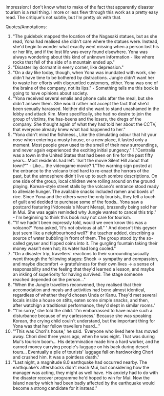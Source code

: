 Impression: 
I don't know what to make of the fact that apparently disaster tourism is a real thing.
I more or less flew through this work as a pretty easy read. The critique's not subtle,
but I'm pretty ok with that.


Quotes/Annotations:
1. "The guidebok mapped the location of the Nagasaki statues, but as she read, Yona had realised she didn't care where the statues were. Instead, she'd begin to wonder what exactly went missing when a person lost his or her life, and if the lost life was every found elsewhere. Yona was always wondering about this kind of unknown information - like where rocks that fell of the side of a mountain ended up."
1. "Disaster lay dormant in every corner, like depression."
1. "On a day like today, though, when Yona was inundated with work, she didn't have time to be bothered by distractions. Jungle didn't want her to waste her efforts with disgruntled customers, either. Yona was one of the brains of the company, not its lips." - Something tells me this book is going to have opinions about society.
1. "Yona received several emalis and phone calls after the meal, but she didn't answer them. She would rather not accept the fact that she'd been sexually harassed. Neither did she want to stand unashamed in the lobby and attack Kim. More specifically, she had no desire to join the group of victims, the has-beens and the losers, the dregs of the company. She thought again of what they had told her about the CCTV, that everyone already knew what had happened to her."
1. "Yona didn't mind the fishiness., Like the stimulating odour that hit your nose when entering a musty house, or a new place, it lasted only a moment. Most people grew used to the smell of their new surroundings, and never again experienced the exciting initial pungency."
1."Centralia was a town in the United States that had been on fire for the past fifty years...Most residents had left. 'Isn't the movie Silent Hill about that town?'" - Like... the videogame movie?
1."The warning sign posted at the entrance to the volcano tried hard to re-enact the horrors of the past, but the atmosphere didn't live up to such sombre descriptions. On one side of the group, local children were rolling around on the ground playing. Korean-style street stalls by the volcano's entrance stood ready to alleviate hunger. The available snacks included ramen and bowls of rice. Since Yona and the others were the only tourists, they felt a touch of guilt and decided to purchase some of the foods.. Yona saw a postcard featuring INdonesia's Mount Merapi, brazendly being sold her in Mui. She was again reminded why Jungle wanted to cancel this trip." - I'm beginning to think this book may not care for tourism.
1. "'If we hadn't been expressly told, would we even know this was a volcano?' Yona asked, 'It's not obvious at all." ' And doesn't this geyser just seem like a neighbourhood well?' the teacher added, describing a source of water bubbling in front of them. The group stood by the so-called geyser and flipped coins into it. The gurgling fountain taking their money wasn't even hot; its water had long cooled."
1. "On a disaster trip, travellers' reactions to their surroundingsusually went through the following stages: Shock -> sympathy and compassion, and maybe discomfort -> gratefulness for their own lives -> a sense of responsability and the feeling that they'd learned a lesson, and maybe an inkling of superiority for having survived. The stage someone reached depended on the person..."
1. "When the Jungle travellers reconvened, they realised that their accomodation and meals and activities had bene almost identical, regardless of whether they'd chosen Unda or Kanu. They'd met several locals inside a house on stilts, eaten some simple snacks, and then, after watchign a traditional performance, they'd slept in similar rooms."
1. "'I'm sorry,' she told the child. 'I'm embarrassed to have made such a disturbance because of my carlessness.' Because she was speaking Korean, the crying child couln't understand, but the important thing for Yona was that her fellow travellers heard..."
1. "'This was Chori's house,' he said. 'Everyone who lived here has moved away. Chori died three years ago, when he was eight. That was during Mui's tourism boom... His determination made him a hard worker, and he earned money carrying people's luggage on his back during desert tours... Eventually a pile of tourists' luggage fell on hardworking Chori and crushed him. It was a pointless death."
1. "Last night, a magnitude 8.0 earthquake had occurred nearby. The earthquake's aftershocks didn't reach Mui, but considering how the manager was acting, they might as well have. His anxiety had to do with the disaster recover programme he'd hoped to win for Mui. Now the island nearby which had been badly affected by the earthquake would become a strong candidate for it instead."
